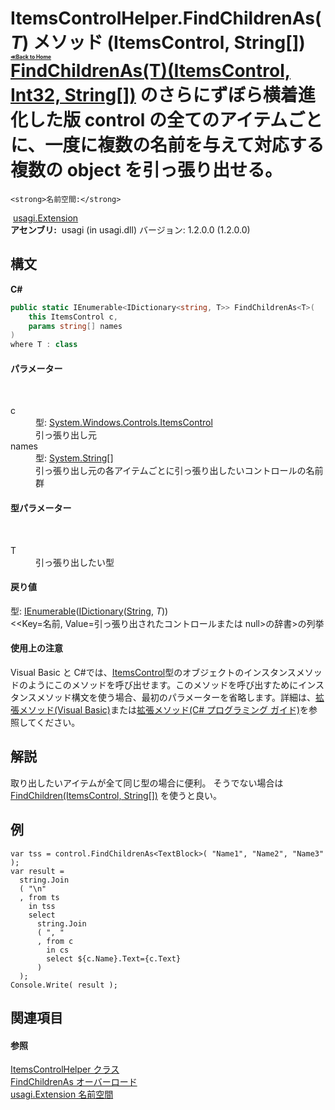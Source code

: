 # ItemsControlHelper.FindChildrenAs(*T*) メソッド (ItemsControl, String[])<div style="font-size:30%"><a href="https://github.com/usagi/usagi.cs/blob/master/docs/Home.md">≪Back to Home</a></div><a href="M_usagi_Extension_ItemsControlHelper_FindChildrenAs__1.md">FindChildrenAs(T)(ItemsControl, Int32, String[])</a> のさらにずぼら横着進化した版 control の全てのアイテムごとに、一度に複数の名前を与えて対応する複数の object を引っ張り出せる。


    <strong>名前空間:</strong>
&nbsp;<a href="N_usagi_Extension.md">usagi.Extension</a><br /><strong>アセンブリ:</strong>
&nbsp;usagi (in usagi.dll) バージョン: 1.2.0.0 (1.2.0.0)

## 構文

**C#**<br />
``` C#
public static IEnumerable<IDictionary<string, T>> FindChildrenAs<T>(
	this ItemsControl c,
	params string[] names
)
where T : class

```


#### パラメーター
&nbsp;<dl><dt>c</dt><dd>型: <a href="http://msdn2.microsoft.com/ja-jp/library/ms611045" target="_blank">System.Windows.Controls.ItemsControl</a><br />引っ張り出し元</dd><dt>names</dt><dd>型: <a href="http://msdn2.microsoft.com/ja-jp/library/s1wwdcbf" target="_blank">System.String</a>[]<br />引っ張り出し元の各アイテムごとに引っ張り出したいコントロールの名前群</dd></dl>

#### 型パラメーター
&nbsp;<dl><dt>T</dt><dd>引っ張り出したい型</dd></dl>

#### 戻り値
型: <a href="http://msdn2.microsoft.com/ja-jp/library/9eekhta0" target="_blank">IEnumerable</a>(<a href="http://msdn2.microsoft.com/ja-jp/library/s4ys34ea" target="_blank">IDictionary</a>(<a href="http://msdn2.microsoft.com/ja-jp/library/s1wwdcbf" target="_blank">String</a>, *T*))<br /><<Key=名前, Value=引っ張り出されたコントロールまたは null>の辞書>の列挙

#### 使用上の注意
Visual Basic と C#では、<a href="http://msdn2.microsoft.com/ja-jp/library/ms611045" target="_blank">ItemsControl</a>型のオブジェクトのインスタンスメソッドのようにこのメソッドを呼び出せます。このメソッドを呼び出すためにインスタンスメソッド構文を使う場合、最初のパラメーターを省略します。詳細は、<a href="http://msdn.microsoft.com/ja-jp/library/bb384936.aspx" target="_blank">拡張メソッド(Visual Basic)</a>または<a href="http://msdn.microsoft.com/ja-jp/library/bb383977.aspx" target="_blank">拡張メソッド(C# プログラミング ガイド)</a>を参照してください。

## 解説
取り出したいアイテムが全て同じ型の場合に便利。 そうでない場合は <a href="M_usagi_Extension_ItemsControlHelper_FindChildren_1.md">FindChildren(ItemsControl, String[])</a> を使うと良い。

## 例

```
var tss = control.FindChildrenAs<TextBlock>( "Name1", "Name2", "Name3" );
var result = 
  string.Join
  ( "\n"
  , from ts
    in tss
    select
      string.Join
      ( ", "
      , from c
        in cs
        select ${c.Name}.Text={c.Text}
      )
  );
Console.Write( result );
```


## 関連項目


#### 参照
<a href="T_usagi_Extension_ItemsControlHelper.md">ItemsControlHelper クラス</a><br /><a href="Overload_usagi_Extension_ItemsControlHelper_FindChildrenAs.md">FindChildrenAs オーバーロード</a><br /><a href="N_usagi_Extension.md">usagi.Extension 名前空間</a><br />